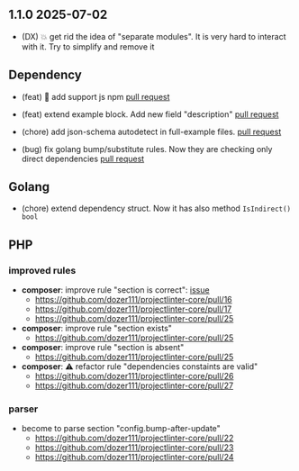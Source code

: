 ## 1.1.0 2025-07-02

- (DX) 💥 get rid the idea of "separate modules". It is very hard to interact with it. Try to simplify and remove it

## Dependency

- (feat) 🎉 add support js npm [pull request](https://github.com/dozer111/projectlinter-core/pull/19)
- (feat) extend example block. Add new field "description" [pull request](https://github.com/dozer111/projectlinter-core/pull/21)

- (chore) add json-schema autodetect in full-example files. [pull request](https://github.com/dozer111/projectlinter-core/pull/18)

- (bug) fix golang bump/substitute rules. Now they are checking only direct dependencies [pull request](https://github.com/dozer111/projectlinter-core/pull/20)


## Golang

- (chore) extend dependency struct. Now it has also method `IsIndirect() bool`

## PHP

### improved rules

- **composer**: improve rule "section is correct": [issue](https://github.com/dozer111/projectlinter-core/issues/15)
  - https://github.com/dozer111/projectlinter-core/pull/16
  - https://github.com/dozer111/projectlinter-core/pull/17
  - https://github.com/dozer111/projectlinter-core/pull/25
- **composer**: improve rule "section exists"
  - https://github.com/dozer111/projectlinter-core/pull/25
- **composer**: improve rule "section is absent"
  - https://github.com/dozer111/projectlinter-core/pull/25
- **composer**: ⚠ refactor rule "dependencies constaints are valid"
  - https://github.com/dozer111/projectlinter-core/pull/26
  - https://github.com/dozer111/projectlinter-core/pull/27


### parser

- become to parse section "config.bump-after-update" 
  - https://github.com/dozer111/projectlinter-core/pull/22
  - https://github.com/dozer111/projectlinter-core/pull/23
  - https://github.com/dozer111/projectlinter-core/pull/24
